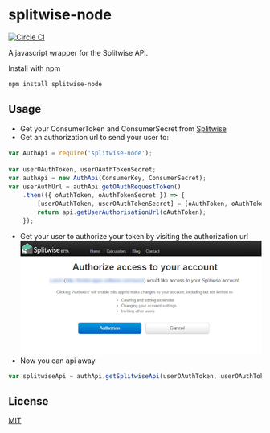splitwise-node
===========

[![Circle CI](https://circleci.com/gh/Dean177/splitwise-node.svg?style=svg)](https://circleci.com/gh/Dean177/splitwise-node)

A javascript wrapper for the Splitwise API.

Install with npm 

```sh
npm install splitwise-node
```

## Usage

- Get your ConsumerToken and ConsumerSecret from [Splitwise](https://secure.splitwise.com/apps)
- Get an authorization url to send your user to:
```javascript
var AuthApi = require('splitwise-node');

var userOAuthToken, userOAuthTokenSecret;
var authApi = new AuthApi(ConsumerKey, ConsumerSecret);
var userAuthUrl = authApi.getOAuthRequestToken()
    .then(({ oAuthToken, oAuthTokenSecret }) => {
        [userOAuthToken, userOAuthTokenSecret] = [oAuthToken, oAuthTokenSecret];
        return api.getUserAuthorisationUrl(oAuthToken);
    });
```
- Get your user to authorize your token by visiting the authorization url
![User authorization screenshot](docs/images/user-auth-screenshot.png)
- Now you can api away
```javascript
var splitwiseApi = authApi.getSplitwiseApi(userOAuthToken, userOAuthTokenSecret);

```

## License

[MIT](LICENSE)
